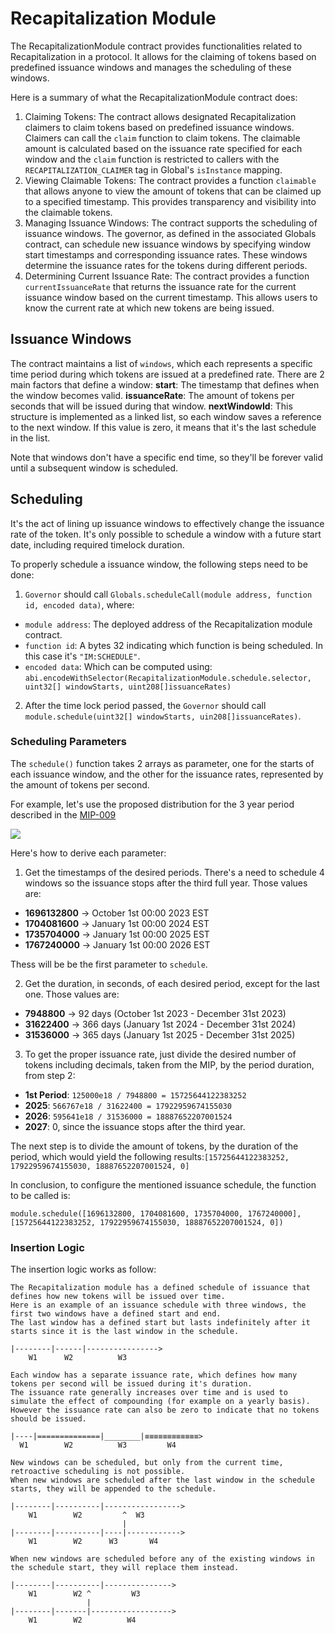 # Recapitalization Module

The RecapitalizationModule contract provides functionalities related to Recapitalization in a protocol. It allows for the claiming of tokens based on predefined issuance windows and manages the scheduling of these windows.

Here is a summary of what the RecapitalizationModule contract does:

1. Claiming Tokens: The contract allows designated Recapitalization claimers to claim tokens based on predefined issuance windows. Claimers can call the `claim` function to claim tokens. The claimable amount is calculated based on the issuance rate specified for each window and the `claim` function is restricted to callers with the `RECAPITALIZATION_CLAIMER` tag in Global's `isInstance` mapping.
2. Viewing Claimable Tokens: The contract provides a function `claimable` that allows anyone to view the amount of tokens that can be claimed up to a specified timestamp. This provides transparency and visibility into the claimable tokens.
3. Managing Issuance Windows: The contract supports the scheduling of issuance windows. The governor, as defined in the associated Globals contract, can schedule new issuance windows by specifying window start timestamps and corresponding issuance rates. These windows determine the issuance rates for the tokens during different periods.
4. Determining Current Issuance Rate: The contract provides a function `currentIssuanceRate` that returns the issuance rate for the current issuance window based on the current timestamp. This allows users to know the current rate at which new tokens are being issued.

## Issuance Windows

The contract maintains a list of `windows`, which each represents a specific time period during which tokens are issued at a predefined rate. There are 2 main factors that define a window: **start**: The timestamp that defines when the window becomes valid. **issuanceRate**: The amount of tokens per seconds that will be issued during that window. **nextWindowId**: This structure is implemented as a linked list, so each window saves a reference to the next window. If this value is zero, it means that it's the last schedule in the list.

Note that windows don't have a specific end time, so they'll be forever valid until a subsequent window is scheduled.

## Scheduling

It's the act of lining up issuance windows to effectively change the issuance rate of the token. It's only possible to schedule a window with a future start date, including required timelock duration.

To properly schedule a issuance window, the following steps need to be done:

1. `Governor` should call `Globals.scheduleCall(module address, function id, encoded data)`, where:

* `module address`: The deployed address of the Recapitalization module contract.
* `function id`: A bytes 32 indicating which function is being scheduled. In this case it's `"IM:SCHEDULE"`.
* `encoded data`: Which can be computed using: `abi.encodeWithSelector(RecapitalizationModule.schedule.selector, uint32[] windowStarts, uint208[]issuanceRates)`

2. After the time lock period passed, the `Governor` should call `module.schedule(uint32[] windowStarts, uin208[]issuanceRates)`.

### Scheduling Parameters

The `schedule()` function takes 2 arrays as parameter, one for the starts of each issuance window, and the other for the issuance rates, represented by the amount of tokens per second.

For example, let's use the proposed distribution for the 3 year period described in the [MIP-009](https://community.maple.finance/t/mip-009-upgrade-mpl-token-design/300)

![](https://global.discourse-cdn.com/standard10/uploads/maple/original/1X/4a9a843bada092ceeaa8121bfd54a56402e44986.png)

Here's how to derive each parameter:

1. Get the timestamps of the desired periods. There's a need to schedule 4 windows so the issuance stops after the third full year. Those values are:

* **1696132800** -> October 1st 00:00 2023 EST
* **1704081600** -> January 1st 00:00 2024 EST
* **1735704000** -> January 1st 00:00 2025 EST
* **1767240000** -> January 1st 00:00 2026 EST

Thess will be be the first parameter to `schedule`.

2. Get the duration, in seconds, of each desired period, except for the last one. Those values are:

* **7948800** -> 92 days (October 1st 2023 - December 31st 2023)
* **31622400** -> 366 days (January 1st 2024 - December 31st 2024)
* **31536000** -> 365 days (January 1st 2025 - December 31st 2025)

3. To get the proper issuance rate, just divide the desired number of tokens including decimals, taken from the MIP, by the period duration, from step 2:

* **1st Period**: `125000e18 / 7948800 = 15725644122383252`
* **2025**: `566767e18 / 31622400 = 17922959674155030`
* **2026**: `595641e18 / 31536000 = 18887652207001524`
* **2027**: 0, since the issuance stops after the third year.

The next step is to divide the amount of tokens, by the duration of the period, which would yield the following results:`[15725644122383252, 17922959674155030, 18887652207001524, 0]`

In conclusion, to configure the mentioned issuance schedule, the function to be called is:

```
module.schedule([1696132800, 1704081600, 1735704000, 1767240000],[15725644122383252, 17922959674155030, 18887652207001524, 0])
```

### Insertion Logic

The insertion logic works as follow:

```
The Recapitalization module has a defined schedule of issuance that defines how new tokens will be issued over time.
Here is an example of an issuance schedule with three windows, the first two windows have a defined start and end.
The last window has a defined start but lasts indefinitely after it starts since it is the last window in the schedule.

|--------|------|---------------->
    W1      W2          W3

Each window has a separate issuance rate, which defines how many tokens per second will be issued during it's duration.
The issuance rate generally increases over time and is used to simulate the effect of compounding (for example on a yearly basis).
However the issuance rate can also be zero to indicate that no tokens should be issued.

|----|==============|________|≡≡≡≡≡≡≡≡≡≡≡≡>
  W1        W2          W3         W4

New windows can be scheduled, but only from the current time, retroactive scheduling is not possible.
When new windows are scheduled after the last window in the schedule starts, they will be appended to the schedule.

|--------|----------|----------------->
    W1        W2         ^  W3
                         |
|--------|----------|----|------------>
    W1        W2      W3       W4

When new windows are scheduled before any of the existing windows in the schedule start, they will replace them instead.

|--------|----------|--------------->
    W1        W2 ^         W3
                 |
|--------|-------|------------------>
    W1        W2          W4
```
